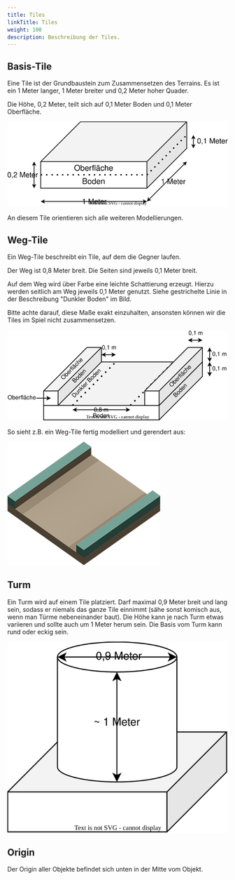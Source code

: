 ```yaml
---
title: Tiles
linkTitle: Tiles
weight: 100
description: Beschreibung der Tiles.
---
```


## Basis-Tile

Eine Tile ist der Grundbaustein zum Zusammensetzen des Terrains.
Es ist ein 1 Meter langer, 1 Meter breiter und 0,2 Meter hoher Quader.

Die Höhe, 0,2 Meter, teilt sich auf 0,1 Meter Boden und 0,1 Meter Oberfläche.

![Tile](assets/Tile.svg)

An diesem Tile orientieren sich alle weiteren Modellierungen.

## Weg-Tile

Ein Weg-Tile beschreibt ein Tile, auf dem die Gegner laufen.

Der Weg ist 0,8 Meter breit.
Die Seiten sind jeweils 0,1 Meter breit.

Auf dem Weg wird über Farbe eine leichte Schattierung erzeugt.
Hierzu werden seitlich am Weg jeweils 0,1 Meter genutzt.
Siehe gestrichelte Linie in der Beschreibung "Dunkler Boden" im Bild.

Bitte achte darauf, diese Maße exakt einzuhalten, ansonsten können wir die Tiles im Spiel nicht zusammensetzen.

![Way Tile](assets/Way-Tile.svg)

So sieht z.B. ein Weg-Tile fertig modelliert und gerendert aus:

![Way Tile Render](assets/Way-Tile.png)

## Turm

Ein Turm wird auf einem Tile platziert.
Darf maximal 0,9 Meter breit und lang sein, sodass er niemals das ganze Tile einnimmt (sähe sonst komisch aus, wenn man Türme nebeneinander baut).
Die Höhe kann je nach Turm etwas variieren und sollte auch um 1 Meter herum sein.
Die Basis vom Turm kann rund oder eckig sein.

![Tile mit Tower](assets/TileWithTower.svg)

## Origin

Der Origin aller Objekte befindet sich unten in der Mitte vom Objekt.